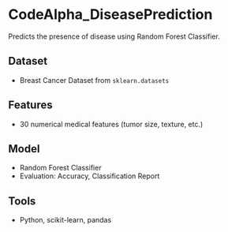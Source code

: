 # CodeAlpha_DiseasePrediction
Predicts the presence of disease using Random Forest Classifier.

## Dataset
- Breast Cancer Dataset from `sklearn.datasets`

## Features
- 30 numerical medical features (tumor size, texture, etc.)

## Model
- Random Forest Classifier
- Evaluation: Accuracy, Classification Report

## Tools
- Python, scikit-learn, pandas
